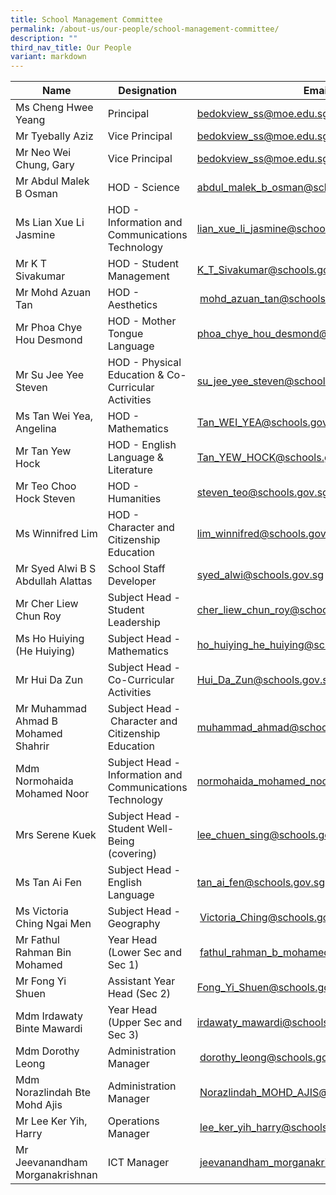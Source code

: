 ```yaml
---
title: School Management Committee
permalink: /about-us/our-people/school-management-committee/
description: ""
third_nav_title: Our People
variant: markdown
---
```

| Name | Designation | Email |
| -------- | -------- | -------- |
| Ms Cheng Hwee Yeang     | Principal     | [bedokview\_ss@moe.edu.sg](mailto:bedokview_ss@moe.edu.sg)     |
| Mr Tyebally Aziz     | Vice Principal    | [bedokview\_ss@moe.edu.sg](mailto:bedokview_ss@moe.edu.sg)     |
| Mr Neo Wei Chung, Gary     | Vice Principal    | [bedokview\_ss@moe.edu.sg](mailto:bedokview_ss@moe.edu.sg)     |
| Mr Abdul Malek B Osman     | HOD - Science    | [abdul\_malek\_b\_osman@schools.gov.sg](mailto:abdul_malek_b_osman@schools.gov.sg)   |
| Ms Lian Xue Li Jasmine     | HOD - Information and Communications Technology     | [lian\_xue\_li\_jasmine@schools.gov.sg](mailto:lian_xue_li_jasmine@schools.gov.sg)  |
| Mr K T Sivakumar     | HOD - Student Management    | [K\_T\_Sivakumar@schools.gov.sg](mailto:K_T_Sivakumar@schools.gov.sg)   |
| Mr Mohd Azuan Tan     | HOD - Aesthetics      | &nbsp;[mohd\_azuan\_tan@schools.gov.sg](mailto:mohd_azuan_tan@schools.gov.sg)  |
| Mr Phoa Chye Hou Desmond     | HOD - Mother Tongue Language    | [phoa\_chye\_hou\_desmond@schools.gov.sg](mailto:phoa_chye_hou_desmond@schools.gov.sg)   |
| Mr Su Jee Yee Steven     | HOD - Physical Education &amp;  Co-Curricular Activities    | [su\_jee\_yee\_steven@schools.gov.sg](mailto:su_jee_yee_steven@schools.gov.sg)   |
| Ms Tan Wei Yea, Angelina     | HOD - Mathematics    | [Tan_WEI_YEA@schools.gov.sg](mailto:Tan_WEI_YEA@schools.gov.sg)   |
| Mr Tan Yew Hock     | HOD - English Language &amp; Literature    | [Tan\_YEW\_HOCK@schools.gov.sg](mailto:Tan_YEW_HOCK@schools.gov.sg)   |
| Mr Teo Choo Hock Steven     | HOD - Humanities    | [steven\_teo@schools.gov.sg](mailto:steven_teo@schools.gov.sg)   |
| Ms Winnifred Lim     | HOD - Character and Citizenship Education    | [lim\_winnifred@schools.gov.sg](mailto:lim_winnifred@schools.gov.sg)   |
| Mr Syed Alwi B S Abdullah Alattas     | School Staff Developer    | [syed\_alwi@schools.gov.sg](mailto:syed_alwi@schools.gov.sg)   |
| Mr Cher Liew Chun Roy     | Subject Head -  Student Leadership    | [cher\_liew\_chun\_roy@schools.gov.sg](mailto:cher_liew_chun_roy@schools.gov.sg)  |
| Ms Ho Huiying (He Huiying)     | Subject Head -  Mathematics    | [ho_huiying_he_huiying@schools.gov.sg](mailto:ho_huiying_he_huiying@schools.gov.sg)  |
| Mr Hui Da Zun     | Subject Head -  Co-Curricular Activities    | [Hui_Da_Zun@schools.gov.sg](mailto:Hui_Da_Zun@schools.gov.sg)  |
| Mr Muhammad Ahmad B Mohamed Shahrir     | Subject Head -&nbsp;Character and Citizenship Education    | [muhammad\_ahmad@schools.gov.sg](mailto:muhammad_ahmad@schools.gov.sg)  |
| Mdm Normohaida Mohamed Noor     | Subject Head - Information and Communications Technology    | [normohaida\_mohamed\_noor@schools.gov.sg](mailto:normohaida_mohamed_noor@schools.gov.sg)  |
| Mrs Serene Kuek     | Subject Head - Student Well-Being <br> (covering)    | [lee_chuen_sing@schools.gov.sg](mailto:lee_chuen_sing@schools.gov.sg)  |
| Ms Tan Ai Fen     | Subject Head - English Language    | [tan\_ai\_fen@schools.gov.sg](mailto:tan_ai_fen@schools.gov.sg)  |
| Ms Victoria Ching Ngai Men     | Subject Head - Geography      | &nbsp;[Victoria\_Ching@schools.gov.sg](mailto:Victoria_Ching@schools.gov.sg)  |
| Mr Fathul Rahman Bin Mohamed     | Year Head  (Lower Sec and Sec 1)      | &nbsp;[fathul\_rahman\_b\_mohamed@schools.gov.sg](mailto:fathul_rahman_b_mohamed@schools.gov.sg)  |
| Mr Fong Yi Shuen     | Assistant Year Head  (Sec 2)      | [Fong_Yi_Shuen@schools.gov.sg](mailto:Fong_Yi_Shuen@schools.gov.sg)  |
| Mdm Irdawaty Binte Mawardi     | Year Head (Upper Sec and Sec 3)    | [irdawaty\_mawardi@schools.gov.sg](mailto:irdawaty_mawardi@schools.gov.sg)   |
| Mdm Dorothy Leong     | Administration Manager      | &nbsp;[dorothy\_leong@schools.gov.sg](mailto:dorothy_leong@schools.gov.sg)  |
| Mdm Norazlindah Bte Mohd Ajis     | Administration Manager      | &nbsp;[Norazlindah\_MOHD\_AJIS@schools.gov.sg](mailto:Norazlindah_MOHD_AJIS@schools.gov.sg)  |
| Mr Lee Ker Yih, Harry     | Operations Manager      | &nbsp;[lee\_ker\_yih\_harry@schools.gov.sg](mailto:lee_ker_yih_harry@schools.gov.sg)  |
| Mr Jeevanandham Morganakrishnan     | ICT Manager      | &nbsp;[jeevanandham\_morganakrishnan@schools.gov.sg](mailto:jeevanandham_morganakrishnan@schools.gov.sg)  |